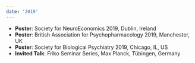```yaml
---
date: '2019'
---
```


- **Poster**: Society for NeuroEconomics 2019, Dublin, Ireland
- **Poster**: British Association for Psychopharmacology 2019, Manchester, UK
- **Poster**: Society for Biological Psychiatry 2019, Chicago, IL, US
- **Invited Talk**: Friko Seminar Series, Max Planck, Tübingen, Germany
